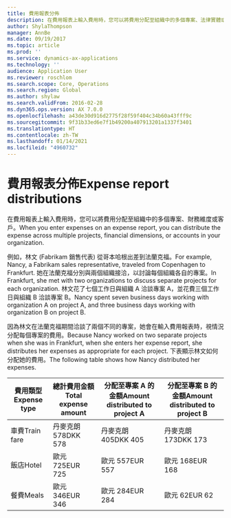 ```yaml
---
title: 費用報表分佈
description: 在費用報表上輸入費用時，您可以將費用分配至組織中的多個專案、法律實體或客戶。
author: ShylaThompson
manager: AnnBe
ms.date: 09/19/2017
ms.topic: article
ms.prod: ''
ms.service: dynamics-ax-applications
ms.technology: ''
audience: Application User
ms.reviewer: roschlom
ms.search.scope: Core, Operations
ms.search.region: Global
ms.author: shylaw
ms.search.validFrom: 2016-02-28
ms.dyn365.ops.version: AX 7.0.0
ms.openlocfilehash: a43de30d916d2775f28f59f404c34b60a43fff9c
ms.sourcegitcommit: 9f31b33ed6e7f1b49200a407913201a1337f3401
ms.translationtype: HT
ms.contentlocale: zh-TW
ms.lasthandoff: 01/14/2021
ms.locfileid: "4960732"
---
```

# <a name="expense-report-distributions"></a><span data-ttu-id="8cae0-103">費用報表分佈</span><span class="sxs-lookup"><span data-stu-id="8cae0-103">Expense report distributions</span></span>

<span data-ttu-id="8cae0-104">在費用報表上輸入費用時，您可以將費用分配至組織中的多個專案、財務維度或客戶。</span><span class="sxs-lookup"><span data-stu-id="8cae0-104">When you enter expenses on an expense report, you can distribute the expense across multiple projects, financial dimensions, or accounts in your organization.</span></span>

<span data-ttu-id="8cae0-105">例如，林文 (Fabrikam 銷售代表) 從哥本哈根出差到法蘭克福。</span><span class="sxs-lookup"><span data-stu-id="8cae0-105">For example, Nancy, a Fabrikam sales representative, traveled from Copenhagen to Frankfurt.</span></span> <span data-ttu-id="8cae0-106">她在法蘭克福分別與兩個組織接洽，以討論每個組織各自的專案。</span><span class="sxs-lookup"><span data-stu-id="8cae0-106">In Frankfurt, she met with two organizations to discuss separate projects for each organization.</span></span> <span data-ttu-id="8cae0-107">林文花了七個工作日與組織 A 洽談專案 A，並花費三個工作日與組織 B 洽談專案 B。</span><span class="sxs-lookup"><span data-stu-id="8cae0-107">Nancy spent seven business days working with organization A on project A, and three business days working with organization B on project B.</span></span>

<span data-ttu-id="8cae0-108">因為林文在法蘭克福期間洽談了兩個不同的專案，她會在輸入費用報表時，視情況分配每個專案的費用。</span><span class="sxs-lookup"><span data-stu-id="8cae0-108">Because Nancy worked on two separate projects when she was in Frankfurt, when she enters her expense report, she distributes her expenses as appropriate for each project.</span></span> <span data-ttu-id="8cae0-109">下表顯示林文如何分配她的費用。</span><span class="sxs-lookup"><span data-stu-id="8cae0-109">The following table shows how Nancy distributed her expenses.</span></span>


| <span data-ttu-id="8cae0-110">費用類型</span><span class="sxs-lookup"><span data-stu-id="8cae0-110">Expense type</span></span> | <span data-ttu-id="8cae0-111">總計費用金額</span><span class="sxs-lookup"><span data-stu-id="8cae0-111">Total expense amount</span></span>|<span data-ttu-id="8cae0-112">分配至專案 A 的金額</span><span class="sxs-lookup"><span data-stu-id="8cae0-112">Amount distributed to project A</span></span>| <span data-ttu-id="8cae0-113">分配至專案 B 的金額</span><span class="sxs-lookup"><span data-stu-id="8cae0-113">Amount distributed to project B</span></span> |
|--------------|---------------------|-------------------------------|---------------------------------|
|<span data-ttu-id="8cae0-114">車費</span><span class="sxs-lookup"><span data-stu-id="8cae0-114">Train fare</span></span>   |<span data-ttu-id="8cae0-115">丹麥克朗 578</span><span class="sxs-lookup"><span data-stu-id="8cae0-115">DKK 578</span></span>              |<span data-ttu-id="8cae0-116">丹麥克朗 405</span><span class="sxs-lookup"><span data-stu-id="8cae0-116">DKK 405</span></span>                        |<span data-ttu-id="8cae0-117">丹麥克朗 173</span><span class="sxs-lookup"><span data-stu-id="8cae0-117">DKK 173</span></span>                          |
|<span data-ttu-id="8cae0-118">飯店</span><span class="sxs-lookup"><span data-stu-id="8cae0-118">Hotel</span></span>         |<span data-ttu-id="8cae0-119">歐元 725</span><span class="sxs-lookup"><span data-stu-id="8cae0-119">EUR 725</span></span>              |<span data-ttu-id="8cae0-120">歐元 557</span><span class="sxs-lookup"><span data-stu-id="8cae0-120">EUR 557</span></span>                        |<span data-ttu-id="8cae0-121">歐元 168</span><span class="sxs-lookup"><span data-stu-id="8cae0-121">EUR 168</span></span>                          |
|<span data-ttu-id="8cae0-122">餐費</span><span class="sxs-lookup"><span data-stu-id="8cae0-122">Meals</span></span>         |<span data-ttu-id="8cae0-123">歐元 346</span><span class="sxs-lookup"><span data-stu-id="8cae0-123">EUR 346</span></span>              |<span data-ttu-id="8cae0-124">歐元 284</span><span class="sxs-lookup"><span data-stu-id="8cae0-124">EUR 284</span></span>                        |<span data-ttu-id="8cae0-125">歐元 62</span><span class="sxs-lookup"><span data-stu-id="8cae0-125">EUR 62</span></span>                           |

